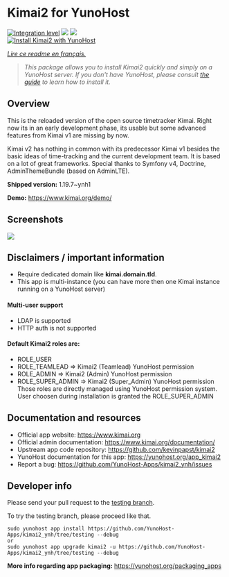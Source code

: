 <!--
N.B.: This README was automatically generated by https://github.com/YunoHost/apps/tree/master/tools/README-generator
It shall NOT be edited by hand.
-->

# Kimai2 for YunoHost

[![Integration level](https://dash.yunohost.org/integration/kimai2.svg)](https://dash.yunohost.org/appci/app/kimai2) ![](https://ci-apps.yunohost.org/ci/badges/kimai2.status.svg) ![](https://ci-apps.yunohost.org/ci/badges/kimai2.maintain.svg)  
[![Install Kimai2 with YunoHost](https://install-app.yunohost.org/install-with-yunohost.svg)](https://install-app.yunohost.org/?app=kimai2)

*[Lire ce readme en français.](./README_fr.md)*

> *This package allows you to install Kimai2 quickly and simply on a YunoHost server.
If you don't have YunoHost, please consult [the guide](https://yunohost.org/#/install) to learn how to install it.*

## Overview

This is the reloaded version of the open source timetracker Kimai. Right now its in an early development phase, its usable but some advanced features from Kimai v1 are missing by now.

Kimai v2 has nothing in common with its predecessor Kimai v1 besides the basic ideas of time-tracking and the current development team. It is based on a lot of great frameworks. Special thanks to Symfony v4, Doctrine, AdminThemeBundle (based on AdminLTE).


**Shipped version:** 1.19.7~ynh1

**Demo:** https://www.kimai.org/demo/

## Screenshots

![](./doc/screenshots/screenshot1.png)

## Disclaimers / important information

- Require dedicated domain like **kimai.domain.tld**.
- This app is multi-instance (you can have more then one Kimai instance running on a YunoHost server)

#### Multi-user support

- LDAP is supported
- HTTP auth is not supported

#### Default Kimai2 roles are:
- ROLE_USER
- ROLE_TEAMLEAD => Kimai2 (Teamlead) YunoHost permission
- ROLE_ADMIN => Kimai2 (Admin) YunoHost permission
- ROLE_SUPER_ADMIN => Kimai2 (Super_Admin) YunoHost permission
Those roles are directly managed using YunoHost permission system. User choosen during installation is granted the ROLE_SUPER_ADMIN

## Documentation and resources

* Official app website: https://www.kimai.org
* Official admin documentation: https://www.kimai.org/documentation/
* Upstream app code repository: https://github.com/kevinpapst/kimai2
* YunoHost documentation for this app: https://yunohost.org/app_kimai2
* Report a bug: https://github.com/YunoHost-Apps/kimai2_ynh/issues

## Developer info

Please send your pull request to the [testing branch](https://github.com/YunoHost-Apps/kimai2_ynh/tree/testing).

To try the testing branch, please proceed like that.
```
sudo yunohost app install https://github.com/YunoHost-Apps/kimai2_ynh/tree/testing --debug
or
sudo yunohost app upgrade kimai2 -u https://github.com/YunoHost-Apps/kimai2_ynh/tree/testing --debug
```

**More info regarding app packaging:** https://yunohost.org/packaging_apps